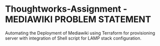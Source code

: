 # Thoughtworks-Assignment - MEDIAWIKI PROBLEM STATEMENT
Automating the Deployment of Mediawiki using Terraform for provisioning server with integration of Shell script for LAMP stack configuration.
